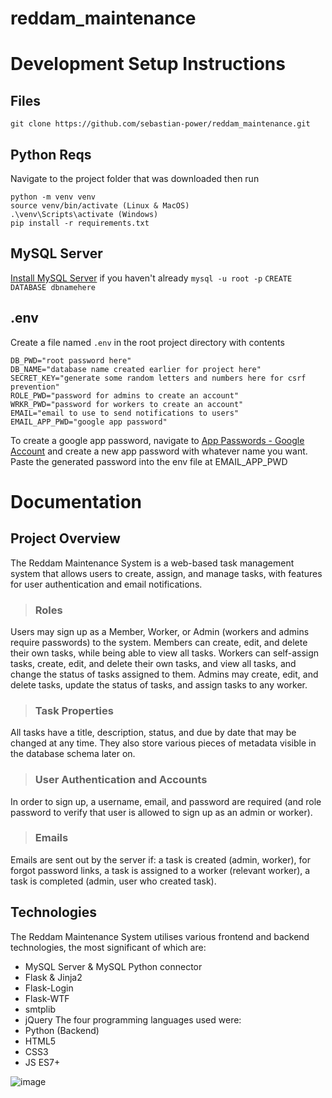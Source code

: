 # reddam_maintenance
# Development Setup Instructions
## Files
`git clone https://github.com/sebastian-power/reddam_maintenance.git`
## Python Reqs
Navigate to the project folder that was downloaded then run
```
python -m venv venv
source venv/bin/activate (Linux & MacOS)
.\venv\Scripts\activate (Windows)
pip install -r requirements.txt
```
## MySQL Server
[Install MySQL Server](https://www.geeksforgeeks.org/how-to-install-mysql-on-linux/) if you haven't already
`mysql -u root -p`
`CREATE DATABASE dbnamehere`
## .env
Create a file named `.env` in the root project directory with contents
```
DB_PWD="root password here"
DB_NAME="database name created earlier for project here"
SECRET_KEY="generate some random letters and numbers here for csrf prevention"
ROLE_PWD="password for admins to create an account"
WRKR_PWD="password for workers to create an account"
EMAIL="email to use to send notifications to users"
EMAIL_APP_PWD="google app password"
```
To create a google app password, navigate to [App Passwords - Google Account](https://myaccount.google.com/apppasswords) and create a new app password with whatever name you want. Paste the generated password into the env file at EMAIL_APP_PWD

# Documentation
## Project Overview
The Reddam Maintenance System is a web-based task management system that allows users to create, assign, and manage tasks, with features for user authentication and email notifications.
>### Roles
  Users may sign up as a Member, Worker, or Admin (workers and admins require passwords) to the system. Members can create, edit, and delete their own tasks, while being able to view all tasks. Workers can self-assign tasks, create, edit, and delete their own tasks, and view all tasks, and change the status of tasks assigned to them. Admins may create, edit, and delete tasks, update the status of tasks, and assign tasks to any worker.
  >### Task Properties
  All tasks have a title, description, status, and due by date that may be changed at any time. They also store various pieces of metadata visible in the database schema later on.
  >### User Authentication and Accounts
  In order to sign up, a username, email, and password are required (and role password to verify that user is allowed to sign up as an admin or worker). 
  >### Emails
  Emails are sent out by the server if: a task is created (admin, worker), for forgot password links, a task is assigned to a worker (relevant worker), a task is completed (admin, user who created task).
## Technologies
The Reddam Maintenance System utilises various frontend and backend technologies, the most significant of which are:
- MySQL Server & MySQL Python connector
- Flask & Jinja2
- Flask-Login
- Flask-WTF
- smtplib
- jQuery
The four programming languages used were:
- Python (Backend)
- HTML5
- CSS3
- JS ES7+

![image](https://github.com/user-attachments/assets/2c8842a3-c2f2-4e54-acb2-5ec06148e7dd)
